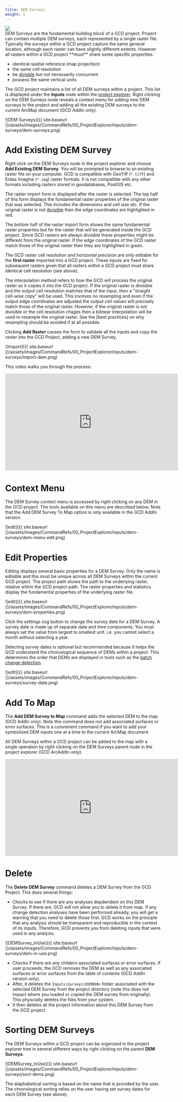 ```yaml
---
title: DEM Surveys
weight: 1
---
```


<div class="float-right">
<img src="{{ site.baseurl }}/assets/images/datasets/feshie_200h.png">
</div>
DEM Surveys are the fundamental building block of a GCD project. Project can contain multiple DEM surveys, each represented by a single raster file. Typically the surveys within a GCD project capture the same general location, although each raster can have slightly different extents. However all rasters within a GCD project **must** share some specific properties:

* identical spatial reference (map projection)
* the same cell resolution
* be [divisble]() but not necessarily concurrent
* possess the same vertical units

The GCD project maintains a list of all DEM surveys within a project. This list is displayed under the **Inputs** node within the [project explorer](). Right clicking on the DEM Surveys node reveals a context menu for adding new DEM surveys to the project and adding all the existing DEM surveys to the current ArcMap document (GCD AddIn only).

![DEM Surveys]({{ site.baseurl }}/assets/images/CommandRefs/00_ProjectExplorer/inputs/dem-surveys/dem-surveys.png)

# Add Existing DEM Survey

Right click on the DEM Surveys node in the project explorer and choose **Add Existing DEM Survey**. You will be prompted to browse to an existing raster file on your computer. GCD is compatible with GeoTiff (`*.tiff`) and Erdas Imagine (`*.img`) raster formats. It is not compatible with any other formats including rasters stored in geodatabases, PostGIS etc. 

The raster import form is displayed after the raster is selected. The top half of this form displays the fundamental raster properties of the original raster that was selected. This includes the dimensions and cell size etc. If the original raster is not [divisible]() then the edge coordinates are highlighted in red.

The bottom half of the raster import form shows the same fundamental raster properties but for the raster that will be generated inside the GCD project. Since GCD rasters are always divisible these properties might be different from the original raster. If the edge coordinates of the GCD raster match those of the original raster then they are highlighted in green.

The GCD raster cell resolution and horizontal precision are only editable for the **first raster** imported into a GCD project. These inputs are fixed for subsequent rasters given that all rasters within a GCD project must share identical cell resolution (see above).

The interpolation method refers to how the GCD will process the original raster as it copies it into the GCD project. If the original raster is divisible and the output cell resolution matches that of the input, then a "straight cell-wise copy" will be used. This involves no resampling and even if the output edge coordinates are adjusted the output cell values will precisely match those of the original raster. However, if the original raster is not divisible or the cell resolution chages then a bilinear interpolation will be used to resample the original raster. See the [best practices] on why resampling should be avoided if at all possible.

Clicking **Add Raster** causes the form to validate all the inputs and copy the raster into the GCD Project, adding a new DEM Survey.

![Import]({{ site.baseurl }}/assets/images/CommandRefs/00_ProjectExplorer/inputs/dem-surveys/import-dem.png)

This video walks you through the process:

<div class="responsive-embed">
<iframe width="560" height="315" src="https://www.youtube.com/embed/JMmf8xFgMug?rel=0" frameborder="0" allow="autoplay; encrypted-media" allowfullscreen></iframe>
</div>

# Context Menu

The DEM Survey context menu is accessed by right clicking on any DEM in the GCD project. The tools available on this menu are described below. Note that the Add DEM Survey To Map option is only available in the GCD AddIn version.

![edit]({{ site.baseurl }}/assets/images/CommandRefs/00_ProjectExplorer/inputs/dem-surveys/dem-menu-edit.png)


# Edit Properties

Editing displays several basic properties for a DEM Survey. Only the name is editable and this must be unique across all DEM Surveys within the current GCD project. The project path shows the path to the underlying raster, relative within the GCD project path. The raster properties and statistics display the fundamental properties of the underlying raster file.

![edit]({{ site.baseurl }}/assets/images/CommandRefs/00_ProjectExplorer/inputs/dem-surveys/dem-properties.png)

Click the settings cog button to change the survey date for a DEM Survey. A survey date is made up of separate date and time components. You must always set the value from largest to smallest unit. i.e. you cannot select a month without selecting a year. 

Selecting survey dates is optional but recommended because it helps the GCD understand the chronological sequence of DEMs within a project. This determines the order that DEMs are displayed in tools such as the [batch change detection]().

![edit]({{ site.baseurl }}/assets/images/CommandRefs/00_ProjectExplorer/inputs/dem-surveys/survey-date.png)

# Add To Map

The **Add DEM Survey to Map** command adds the selected DEM to the map (GCD AddIn only). Note this command does not add associated surfaces or error surfaces. This is a convenient command if you want to add your symbolized DEM inputs one at a time to the current ArcMap document. 

All DEM Surveys within a GCD project can be added to the map with a single operation by right clicking on the DEM Surveys parent node in the project explorer (GCD ArcAddIn only).

<div class="responsive-embed">
<iframe width="560" height="315" src="https://www.youtube.com/embed/dAgkkCwc3kA?rel=0" frameborder="0" allow="autoplay; encrypted-media" allowfullscreen></iframe>
</div>

# Delete

The **Delete DEM Survey** command deletes a DEM Survey from the GCD Project. This does several things:

- Checks to see if there are any analyses depdendent on this DEM Survey. If there are, GCD will not allow you to delete it from map. If any change detection analyses have been performed already, you will get a warning that you need to delete those first. GCD works on the principle that any analysis should be transparent and reproducible in the context of its inputs. Therefore, GCD prevents you from deleting inputs that were used in any analysis. 

![DEMSurvey_InUse]({{ site.baseurl }}/assets/images/CommandRefs/00_ProjectExplorer/inputs/dem-surveys/dem-in-use.png)

- Checks if there are any childern associated surfaces or error surfaces. If user proceeds, the GCD removes the DEM as well as any associated surfaces or error surfaces from the table of contents (GCD AddIn version only).
- After, it deletes the `Inputs\Surveys\DEM000n` folder associated with the selected DEM Survey from the project directory (note this does not impact where you loaded or copied the DEM survey from originally). This physcially deletes the files from your system.
- It then deletes all the project information about this DEM Survey from the GCD project.

# Sorting DEM Surveys

The DEM Surveys within a GCD project can be organized in the project explorer tree in several different ways by right clicking on the parent **DEM Surveys**.

![DEMSurvey_InUse]({{ site.baseurl }}/assets/images/CommandRefs/00_ProjectExplorer/inputs/dem-surveys/sort-dems.png)

The alaphabetical sorting is based on the name that is provided by the user. The chronological sorting relies on the user having set survey dates for each DEM Survey (see above).
